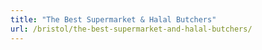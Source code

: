 ```yaml
---
title: "The Best Supermarket & Halal Butchers"
url: /bristol/the-best-supermarket-and-halal-butchers/
---
```

